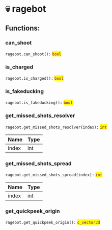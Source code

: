 # 💀 ragebot

## Functions:

### can\_shoot

`ragebot.can_shoot():` <mark style="color:purple;">`bool`</mark>

### is\_charged

`ragebot.is_charged():` <mark style="color:purple;">`bool`</mark>

### is\_fakeducking

`ragebot.is_fakeducking():` <mark style="color:purple;">`bool`</mark>

### get\_missed\_shots\_resolver

`ragebot.get_missed_shots_resolver(index):` <mark style="color:purple;">`int`</mark>

| Name  | Type |
| ----- | ---- |
| index | int  |

### get\_missed\_shots\_spread

`ragebot.get_missed_shots_spread(index):` <mark style="color:purple;">`int`</mark>

| Name  | Type |
| ----- | ---- |
| index | int  |

### get\_quickpeek\_origin

`ragebot.get_quickpeek_origin():` <mark style="color:purple;">`c_vector3d`</mark>
